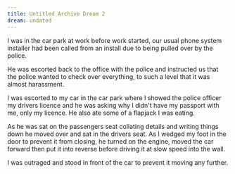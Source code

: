 ```yaml
---
title: Untitled Archive Dream 2
dream: undated
---
```


I was in the car park at work before work started, our usual phone system installer <!-- CM --> had been called from an install due to being pulled over by the police.

He was escorted back to the office with the police and instructed us that the police wanted to check over everything, to such a level that it was almost harassment.

I was escorted to my car in the car park where I showed the police officer my drivers licence and he was asking why I didn't have my passport with me, only my licence. He also ate some of a flapjack I was eating.

As he was sat on the passengers seat collating details and writing things down he moved over and sat in the drivers seat. As I wedged my foot in the door to prevent it from closing, he turned on the engine, moved the car forward then put it into reverse before driving it at slow speed into the wall.

I was outraged and stood in front of the car to prevent it moving any further.